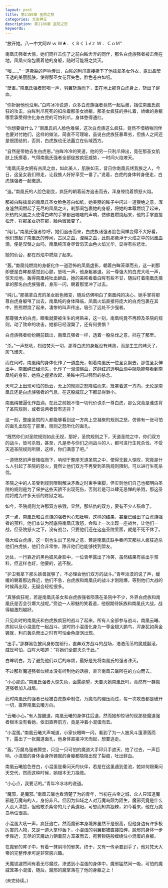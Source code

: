```yaml
---
layout: post
title: 第1186章 圣院之怒
categories: 太古神王
description: 第1186章 圣院之怒
keywords:
---
```


“放开她。八一中文网Ｗ ｗ Ｗ★．く８く１√ｚ Ｗ ．ＣｏＭ”

南凰氏强者大惊，她们同样击伤了之前白眸舍弃的同伴，那名白虎族强者被击倒在地，凤凰火焰包裹着他的身躯，随时可能将之焚灭。

“嗤……”一道撕裂的声响传出，白眸的利爪直接撕下了他擒拿圣女外衣，露出晶莹玉透的美丽肌肤，使得那圣女花容失色，脸色苍白如纸。

“孽畜。”南凰氏强者怒喝一声，羽翼斩落而下，击在地上那尊白虎身上，斩出了鲜血。

“你折磨他也没用。”白眸冰冷说道，众多白虎族强者竟然一起后撤，挡住南凰氏疯狂的攻击，白眸利爪死死的扣杀着那圣女娇躯，那圣女疯狂的挣扎着，娇嫩的身躯哪里承受得住化身白虎的可怕利爪，身体憋得通红。

“你想要做什么？”南凰氏的人脸色难堪，这次白虎族这么疯狂，竟然不惜牺牲同伴也要对付她们，这样的做法，简直不可理喻，虽说白虎族狂暴卑劣，但族人之间还是很团结的，否则，白虎族也无法矗立在仙域西方。

“自然是带她去生白虎崽。”白眸冷冷的笑道，他的另一只利爪伸出，竟在那圣女肌肤上抚摸着，气得南凰氏强者全部绽放疯狂威势，一时间火焰燎天。

“南凰氏圣女拥有古凤之血，如此美人，肌肤如玉，昔日你南凰氏烤我族之人，今日，这圣女我们带走，让我族人好好享受一番了。”说着，白虎的身体转身便走，白虎族强者一起撤退。

“追。”南凰氏的人脸色剧变，疯狂的朝着前方追击而去，浑身缭绕着愤怒火焰。

那被白眸擒拿的南凰氏圣女脸色苍白如纸，她美丽的眸子中闪过一道狠绝之意，浑身遽然间燃起了无尽的凤凰之火，刹那间包裹她的身躯，将她的本尊燃烧了起来，炽热的凤凰之火使得白眸的手掌都出嗤嗤的声响，仿佛要燃烧起来，他的手掌直接松开，将那圣女扔在那，脸色微微变了。

“纯儿。”南凰氏强者惊呼，她们追击而来，白虎族诸强者脸色同样变得不大好看，他们想起了南凰氏的传闻，古凤之血，涅槃之血，此刻那悬浮于火焰之中的凤凰血滴，便是涅槃之血吗，南凰纯浑身尽皆滔天血色火焰光华，显得有些悲壮。

她的仙台，都在烈焰中燃烧了起来。

“轰。”南凰纯燃烧的身躯化作一道恐怖的凤凰虚影，朝着白眸笼罩而去，这一刹那即便是白眸都感觉到心颤，怒吼一声，他身躯暴退，另一尊强大的白虎大吼一声，惊天动地，轰得南凰纯吐出鲜血，她的美眸看着白眸有些不甘，随后盯着南凰氏擒拿的那名白虎族强者，身形一闪，朝着那里冲了过去。

“纯儿。”那擒拿白虎的圣女脸色微变，随后仿佛明白了南凰纯的决心，她手掌将那尊白虎身躯甩了出去，南凰纯的身体降临，凤凰火焰直接将庞大的白虎包裹在其中，熊熊燃烧了起来，凄惨的叫声传出，吸引了远处不少强者。

那尊强大的白虎，眼看就要被生生的烤熟来，这一刻，南凰纯竟不再顾及圣院的规则，动了致命的攻击，她都已经涅槃了，还有何畏惧？

白虎族强者纷纷朝前踏出，南凰氏强者一样，透着一股杀伐之意，挡在了那里。

“杀。”一声怒吼，烈焰焚灭一切，那尊白虎的身躯没有烤熟，而是生生的烤灭了，灰飞烟灭。

而在同时，南凰纯的身体化作了一道血光，朝着南凰氏一位圣女飘去，那位圣女伸出手，南凰纯已经消失，化作了一滴涅槃血，这鲜红的透明血滴中隐隐能够看到南凰纯的身影，她将之握紧收起，美眸中闪过强烈的杀念。

天穹之上出现可怕的劫云，无上的规则之怒降临而来，笼罩着这一方向，无论是南凰氏还是白虎族强者的气息，在这股威压之下都显得渺小。

南凰纯被逼化作血滴，在此之前她不惜一切代价诛杀一尊白虎，那么究竟是谁违背了圣院规则，或者说两者皆有违背？

这一刻，整座圣院的人都能够看到这一方向上空凝聚的规则之怒，仿佛有一张可怕的面孔出现在了那里，规则之怒所化的面孔。

“既然你们对圣院规则如此无视，那好，圣院规则之下，天道圣院之中，你们双方的战斗，皆可杀戮，甚至，凡是参与你们之间战斗的人，都可进行生死杀伐，不受天道圣院规则所限，这样，你们满意了吧。”

一道愤怒的声音降临而下，响彻于整座天道圣院之中，使得无数人惊叹，究竟是什么人引起了圣院的怒火，竟然让他们双方不再受到圣院规则限制，可以进行生死杀伐。

圣院之中的人虽受到规则限制解决矛盾之时束手束脚，但实则他们自己也都明白圣院的规则是为了保护这些天骄不出现死伤，否则若是可以肆无忌惮的杀戮，那这圣院将成为许多天骄的炼狱之地。

如今，圣院规则允许那双方杀戮，显然，那结仇的双方，要有不少人殒命了。

这一点，南凰氏和白虎族的强者也心知肚明，这样的结果，甚至已经出了白虎族强者的预料，他们本认为彻底将南凰氏激怒，会和上一次出现一座战台，让他们一战，但圣院怒火之下，没有战台，只要他们还在这座圣院里面，就是不死不休了。

强大如白虎族，这一刻也生出了忌惮之意，若是南凰氏联手秦问天那些人疯狂追杀他们白虎族，他们会非常惨，除非他们也能够找到盟友。

远处，一行靠近的黑色披风身影中，一位青年露出了冷笑，虽然结果有些出乎预料，但这样也好，他要的，逃不脱。

“护卫我拿下那头妖兽就够了，不必理会他们双方的战斗。”青年淡漠的说了声，缓缓的朝着那边靠近，他们不急，白虎族和南凰氏的战斗才刚刚爆，等到他们大战的时候再出现，无疑会轻松很多。

“真够疯狂呢，若是南凰氏圣女和白虎族强者陨落在圣院中不少，外界白虎族和南凰氏是否会引爆大战呢。”旁边一人邪魅的笑着道，他很期待妖族和南凰氏大战，战得越激烈越好。

只见此时的南凰氏和白虎族疯狂的战斗了起来，所有人全部参与战斗，南凰云曦、炼狱以及小混蛋在一起战斗，这时的小混蛋化身为一尊金翅大鹏鸟，浑身犹如黄金铸就，利爪轰杀而出之时有可怕金色旋涡出现。

“出手。”那群黑色披风身影加前行，直奔双方战斗的战场，浩浩荡荡的魔威翻滚，威压可怕，白眸大喝道：“将她们全部灭杀于此。”

白眸明白，为了避免他们以后的麻烦，最好是先将南凰氏的强者诛灭。

不过那群魔道强者似根本没有听到他的话般，直奔南凰云曦所在的方向而去。

“小心那边。”南凰氏强者大惊失色，面露绝望，天要灭她南凰氏吗，竟然有一群魔道强者加入战局。

此时南凰氏的强者已经被白虎族牵制住，万魔岛的碾压而过，每一次攻击都是破开一切，直奔南凰云曦方向。

“云曦小心。”有人提醒道，南凰云曦的身体往后退，然而她却惊讶的现那些魔道强者根本没有看她，依旧直奔前方，竟是冲着小混蛋而去。

“小混蛋。”南凰云曦大声喊道，小家伙眼眸一闪，看到了为一人披风斗篷滑落而下，露出了一张魔道面孔，他身体直接冲天而起，想要逃走。

“轰。”万魔岛强者腾空，只见一只可怕的魔道大手印只手遮天，拍了过去，一声巨响，小混蛋的身体金身所铸就的身躯都隐隐出现了裂痕，吐出鲜血。

南凰云曦脸色苍白，小混蛋是秦问天的伙伴，若是在这里遇到差池，她如何跟秦问天交代，然而这种时候，她根本无力挽救。

“小心点，我要活的。”青年冷冰冰的说道。

“魔邪，是魔邪。”南凰云曦也看清楚了为的青年，当初在古帝之城，众人只知道魔邪是万魔岛的人，身份非凡，但因为仙域之人对万魔岛颇为陌生，魔邪究竟是什么人没人清楚，但他敢杀紫帝的儿子紫道阳，可想而知其狠辣，如今看来，他在万魔岛地位很高。

小混蛋大吼一声，疯狂逃亡，然而魔邪本身境界虽然不是很高，但他身边有许多极厉害的人物，又是一道大掌印轰下，小混蛋的羽翼都被直接拍碎，魔邪的身体一步步靠近，无尽的天魔劫力朝着前方笼罩而去，宛若锁链般缠绕住小混蛋的身躯。

在魔邪的眸子中，有着一抹阴冷的邪笑，终于，又有一传承要到手了，他对梵天大帝的完整传承可是非常感兴趣。

天魔锁遽然间有着无尽魔纹，渗透到小混蛋的身体中，魔邪猛然间一吸，可怕的魔威笼罩小混蛋，随后，魔邪的魔掌落在了他的身躯之上！

(未完待续。)
